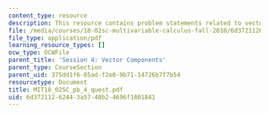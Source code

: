 ```yaml
---
content_type: resource
description: This resource contains problem statements related to vector components.
file: /media/courses/18-02sc-multivariable-calculus-fall-2010/6d37211262443a5748b24696f1801841_MIT18_02SC_pb_4_quest.pdf
file_type: application/pdf
learning_resource_types: []
ocw_type: OCWFile
parent_title: 'Session 4: Vector Components'
parent_type: CourseSection
parent_uid: 375dd1f6-85ad-f2e0-9b71-14726b7f7b54
resourcetype: Document
title: MIT18_02SC_pb_4_quest.pdf
uid: 6d372112-6244-3a57-48b2-4696f1801841
---
```

